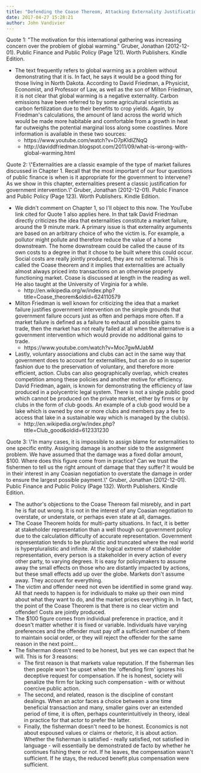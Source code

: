 ```yaml
---
title: "Defending the Coase Thereom, Attacking Externality Justification for Intrusion"
date: 2017-04-27 15:28:21
author: John Vandivier
---
```




Quote 1: \"The motivation for this international gathering was increasing concern over the problem of global warming.\" Gruber, Jonathan (2012-12-01). Public Finance and Public Policy (Page 121). Worth Publishers. Kindle Edition.
<ul>
	<li>The text frequently refers to global warming as a problem without demonstrating that it is. In fact, he says it would be a good thing for those living in North Dakota. According to David Friedman, a Physicist, Economist, and Professor of Law, as well as the son of Milton Friedman, it is not clear that global warming is a negative externality. Carbon emissions have been referred to by some agricultural scientists as carbon fertilization due to their benefits to crop yields. Again, by Friedman's calculations, the amount of land across the world which would be made more habitable and comfortable from a growth in heat far outweighs the potential marginal loss along some coastlines. More information is available in these two sources:
<ul>
	<li>https://www.youtube.com/watch?v=D7pKldlZNqQ</li>
	<li>http://daviddfriedman.blogspot.com/2011/09/what-is-wrong-with-global-warming.html</li>
</ul>
</li>
</ul>
Quote 2: \"Externalities are a classic example of the type of market failures discussed in Chapter 1. Recall that the most important of our four questions of public finance is when is it appropriate for the government to intervene? As we show in this chapter, externalities present a classic justification for government
intervention.\" Gruber, Jonathan (2012-12-01). Public Finance and Public Policy (Page 123). Worth Publishers. Kindle Edition.
<ul>
	<li>We didn't comment on Chapter 1, so I'll object to this now. The YouTube link cited for Quote 1 also applies here. In that talk David Friedman directly criticizes the idea that externalities constitute a market failure, around the 9 minute mark. A primary issue is that externality arguments are based on an arbitrary choice of who the victim is. For example, a pollutor might pollute and therefore reduce the value of a home downstream. The home downstream could be called the cause of its own costs to a degree in that it chose to be built where this could occur. Social costs are really jointly produced, they are not external. This is called the Coase theorem and it implies that externalities are actually almost always priced into transactions on an otherwise properly functioning market. Coase is discussed at length in the reading as well. He also taught at the University of Virginia for a while.
<ul>
	<li>http://en.wikipedia.org/w/index.php?title=Coase_theorem&amp;oldid=624110579</li>
</ul>
</li>
	<li>Milton Friedman is well known for criticizing the idea that a market failure justifies government intervention on the simple grounds that government failure occurs just as often and perhaps more often. If a market failure is defined as a failure to exhaust all possible gains to trade, then the market has not really failed at all when the alternative is a government intervention which would provide no additional gains to trade.
<ul>
	<li>https://www.youtube.com/watch?v=Moc7gwMJabM</li>
</ul>
</li>
	<li>Lastly, voluntary associations and clubs can act in the same way that government does to account for externalities, but can do so in superior fashion due to the preservation of voluntary, and therefore more efficient, action. Clubs can also geographically overlap, which creates competition among these policies and another motive for efficiency. David Friedman, again, is known for demonstrating the efficiency of law produced in a polycentric legal system. There is not a single public good which cannot be produced on the private market, either by firms or by clubs in the form of club goods. An example of a club good would be a lake which is owned by one or more clubs and members pay a fee to access that lake in a sustainable way which is managed by the club(s).
<ul>
	<li>http://en.wikipedia.org/w/index.php?title=Club_good&amp;oldid=612331230</li>
</ul>
</li>
</ul>
Quote 3: \"In many cases, it is impossible to assign blame for externalities to one specific entity. Assigning damage is another side to the assignment problem. We have assumed that the damage was a fixed dollar amount, $100. Where does this figure come from in practice? Can we trust the fishermen to tell us the right amount of damage that they suffer? It would be in their interest in any Coasian negotiation to overstate the damage in order to ensure the largest possible payment.\" Gruber, Jonathan (2012-12-01). Public Finance and Public Policy (Page 132). Worth Publishers. Kindle Edition.
<ul>
	<li>The author's objections to the Coase Thereom fail misrebly, and in part he is flat out wrong. It is not in the interest of any Coasian negotiation to overstate, or understate, or perhaps even state at all, damages.</li>
	<li>The Coase Theorem holds for multi-party situations. In fact, it is better at stakeholder representation than a well though out government policy due to the calculation difficulty of accurate representation. Government representation tends to be pluralistic and truncated where the real world is hyperpluralistic and infinite. At the logical extreme of stakeholder representation, every person is a stakeholder in every action of every other party, to varying degrees. It is easy for policymakers to assume away the small effects on those who are distantly impacted by actions, but these small effects add up over the globe. Markets don't assume away. They account for everything.</li>
	<li>The victim and offender need not even be identified in some grand way. All that needs to happen is for individuals to make up their own mind about what they want to do, and the market prices everything in. In fact, the point of the Coase Theorem is that there is no clear victim and offender! Costs are jointly produced.</li>
	<li>The $100 figure comes from individual preference in practice, and it doesn't matter whether it is fixed or variable. Individuals have varying preferences and the offender must pay off a sufficient number of them to maintain social order, or they will reject the offender for the same reason in the next point...</li>
	<li>The fisherman doesn't need to be honest, but yes we can expect that he will. This is for 3 reasons:
<ul>
	<li>The first reason is that markets value reputation. If the fisherman lies then people won't be upset when the 'offending firm' ignores his deceptive request for compensation. If he is honest, society will penalize the firm for lacking such compensation - with or without coercive public action.</li>
	<li>The second, and related, reason is the discipline of constant dealings. When an actor faces a choice between a one time beneficial transaction and many, smaller gains over an extended period of time, it is often, perhaps counterintuitively in theory, ideal in practice for that actor to prefer the latter.</li>
	<li>Finally, the fisherman doesn't need to be honest. Economics is not about espoused values or claims or rhetoric, it is about action. Whether the fisherman is satisfied - really satisfied, not satisfied in language - will essentially be demonstrated de facto by whether he continues fishing there or not. If he leaves, the compensation wasn't sufficient. If he stays, the reduced benefit plus compensation were sufficient.</li>
</ul>
</li>
</ul>